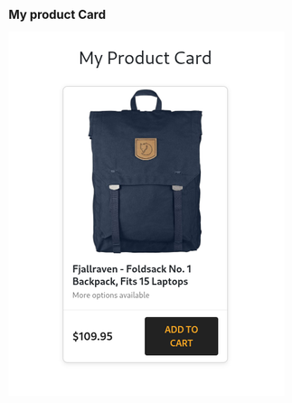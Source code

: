 ## My product Card

![Screenshot of the product card I designed](public/productcard_screenshot.png)
